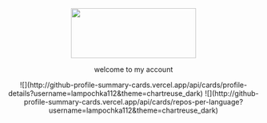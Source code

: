 <div align="center">
 <img src="https://avatars.dzeninfra.ru/get-zen_doc/271828/pub_65e859f455085c16c04458b5_65e85b9de323952fcdac1790/scale_1200" height="100" width="250">
 <p> welcome to my account</p>
 <div/>

<div align="center">
![](http://github-profile-summary-cards.vercel.app/api/cards/profile-details?username=lampochka112&theme=chartreuse_dark)
![](http://github-profile-summary-cards.vercel.app/api/cards/repos-per-language?username=lampochka112&theme=chartreuse_dark)
<div/>
